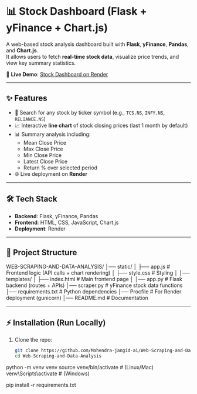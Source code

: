 # 📊 Stock Dashboard (Flask + yFinance + Chart.js)

A web-based stock analysis dashboard built with **Flask**, **yFinance**, **Pandas**, and **Chart.js**.  
It allows users to fetch **real-time stock data**, visualize price trends, and view key summary statistics.

🚀 **Live Demo**: [Stock Dashboard on Render](https://web-scraping-and-data-analysis.onrender.com)

---

## ✨ Features
- 🔎 Search for any stock by ticker symbol (e.g., `TCS.NS`, `INFY.NS`, `RELIANCE.NS`)  
- 📈 Interactive **line chart** of stock closing prices (last 1 month by default)  
- 📊 Summary analysis including:
  - Mean Close Price  
  - Max Close Price  
  - Min Close Price  
  - Latest Close Price  
  - Return % over selected period  
- 🌐 Live deployment on **Render**  

---

## 🛠️ Tech Stack
- **Backend**: Flask, yFinance, Pandas  
- **Frontend**: HTML, CSS, JavaScript, Chart.js  
- **Deployment**: Render  

---

## 📂 Project Structure
WEB-SCRAPING-AND-DATA-ANALYSIS/
│── static/
│ ├── app.js # Frontend logic (API calls + chart rendering)
│ ├── style.css # Styling
│
│── templates/
│ ├── index.html # Main frontend page
│
│── app.py # Flask backend (routes + APIs)
│── scraper.py # yFinance stock data functions
│── requirements.txt # Python dependencies
│── Procfile # For Render deployment (gunicorn)
│── README.md # Documentation



---

## ⚡ Installation (Run Locally)

1. Clone the repo:
   ```bash
   git clone https://github.com/Mahendra-jangid-ai/Web-Scraping-and-Data-Analysis.git
   cd Web-Scraping-and-Data-Analysis


python -m venv venv
source venv/bin/activate   # (Linux/Mac)
venv\Scripts\activate      # (Windows)

pip install -r requirements.txt



